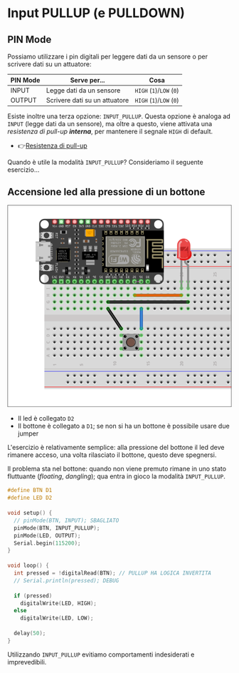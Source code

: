 # Input PULLUP (e PULLDOWN)

## PIN Mode

Possiamo utilizzare i pin digitali per leggere dati da un sensore o per scrivere dati su un attuatore:

| PIN Mode | Serve per...                  | Cosa                     |
| -------- | ----------------------------- | ------------------------ |
| INPUT    | Legge dati da un sensore      | `HIGH` (`1`)/`LOW` (`0`) |
| OUTPUT   | Scrivere dati su un attuatore | `HIGH` (`1`)/`LOW` (`0`) |

Esiste inoltre una terza opzione: `INPUT_PULLUP`. Questa opzione è analoga ad `INPUT` (legge dati da un sensore), ma oltre a questo, viene attivata una _resistenza di pull-up **interna**_, per mantenere il segnale `HIGH` di default.

- 👉[Resistenza di pull-up](../../capitolo03/Resistenza_pullup_pulldown.md)

Quando è utile la modalità `INPUT_PULLUP`? Consideriamo il seguente esercizio...

## Accensione led alla pressione di un bottone

<div style="text-align: center"><img src="../../image/bottone_led.png" alt="Circuito per accensione led alla pressione del bottone"></div>

- Il led è collegato `D2`
- Il bottone è collegato a `D1`; se non si ha un bottone è possibile usare due jumper

L'esercizio è relativamente semplice: alla pressione del bottone il led deve rimanere acceso, una volta rilasciato il bottone, questo deve spegnersi.

Il problema sta nel bottone: quando non viene premuto rimane in uno stato fluttuante (_floating_, _dangling_); qua entra in gioco la modalità `INPUT_PULLUP`.

```c
#define BTN D1
#define LED D2

void setup() {
  // pinMode(BTN, INPUT); SBAGLIATO
  pinMode(BTN, INPUT_PULLUP);
  pinMode(LED, OUTPUT);
  Serial.begin(115200);
}

void loop() {
  int pressed = !digitalRead(BTN); // PULLUP HA LOGICA INVERTITA
  // Serial.println(pressed); DEBUG

  if (pressed)
    digitalWrite(LED, HIGH);
  else
    digitalWrite(LED, LOW);

  delay(50);
}
```

Utilizzando `INPUT_PULLUP` evitiamo comportamenti indesiderati e imprevedibili.
